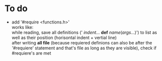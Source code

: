 # To do
- add '#require <functions.h>'  
    works like:  
    while reading, save all definitions (' _indent..._  **def** _name_(_args_...)') to list as well as their position (horisontal indent + vertial line)  
    after writing **all file** (because requiered definions can also be after the '#requiere' statement and that's file as long as they are visible), check if #requiere's are met

